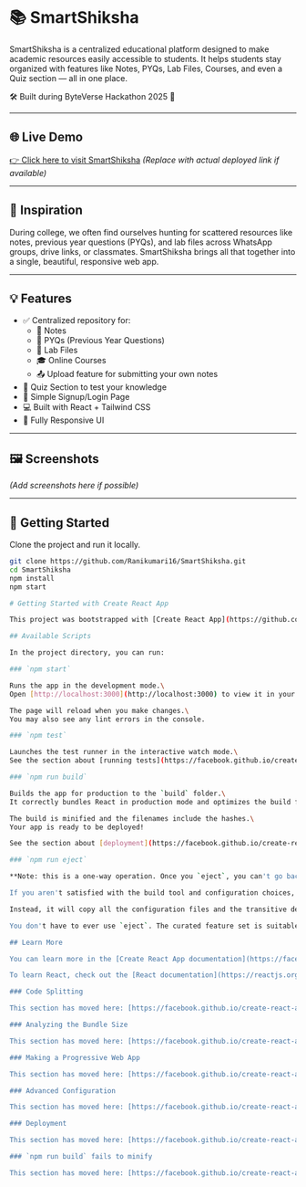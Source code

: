# 📚 SmartShiksha

SmartShiksha is a centralized educational platform designed to make academic resources easily accessible to students. It helps students stay organized with features like Notes, PYQs, Lab Files, Courses, and even a Quiz section — all in one place.

🛠️ Built during ByteVerse Hackathon 2025 🚀

---

## 🌐 Live Demo

[👉 Click here to visit SmartShiksha](https://smart-shiksha-virid.vercel.app) *(Replace with actual deployed link if available)*

---

## 🧠 Inspiration

During college, we often find ourselves hunting for scattered resources like notes, previous year questions (PYQs), and lab files across WhatsApp groups, drive links, or classmates. SmartShiksha brings all that together into a single, beautiful, responsive web app.

---

## 💡 Features

- ✅ Centralized repository for:
  - 📖 Notes
  - 📝 PYQs (Previous Year Questions)
  - 🧪 Lab Files
  - 🎓 Online Courses
  - 📤 Upload feature for submitting your own notes
- 🧠 Quiz Section to test your knowledge
- 🔐 Simple Signup/Login Page
- 💻 Built with React + Tailwind CSS
- 📱 Fully Responsive UI

---

## 🖼️ Screenshots

*(Add screenshots here if possible)*

---

## 🚀 Getting Started

Clone the project and run it locally.

```bash
git clone https://github.com/Ranikumari16/SmartShiksha.git
cd SmartShiksha
npm install
npm start

# Getting Started with Create React App

This project was bootstrapped with [Create React App](https://github.com/facebook/create-react-app).

## Available Scripts

In the project directory, you can run:

### `npm start`

Runs the app in the development mode.\
Open [http://localhost:3000](http://localhost:3000) to view it in your browser.

The page will reload when you make changes.\
You may also see any lint errors in the console.

### `npm test`

Launches the test runner in the interactive watch mode.\
See the section about [running tests](https://facebook.github.io/create-react-app/docs/running-tests) for more information.

### `npm run build`

Builds the app for production to the `build` folder.\
It correctly bundles React in production mode and optimizes the build for the best performance.

The build is minified and the filenames include the hashes.\
Your app is ready to be deployed!

See the section about [deployment](https://facebook.github.io/create-react-app/docs/deployment) for more information.

### `npm run eject`

**Note: this is a one-way operation. Once you `eject`, you can't go back!**

If you aren't satisfied with the build tool and configuration choices, you can `eject` at any time. This command will remove the single build dependency from your project.

Instead, it will copy all the configuration files and the transitive dependencies (webpack, Babel, ESLint, etc) right into your project so you have full control over them. All of the commands except `eject` will still work, but they will point to the copied scripts so you can tweak them. At this point you're on your own.

You don't have to ever use `eject`. The curated feature set is suitable for small and middle deployments, and you shouldn't feel obligated to use this feature. However we understand that this tool wouldn't be useful if you couldn't customize it when you are ready for it.

## Learn More

You can learn more in the [Create React App documentation](https://facebook.github.io/create-react-app/docs/getting-started).

To learn React, check out the [React documentation](https://reactjs.org/).

### Code Splitting

This section has moved here: [https://facebook.github.io/create-react-app/docs/code-splitting](https://facebook.github.io/create-react-app/docs/code-splitting)

### Analyzing the Bundle Size

This section has moved here: [https://facebook.github.io/create-react-app/docs/analyzing-the-bundle-size](https://facebook.github.io/create-react-app/docs/analyzing-the-bundle-size)

### Making a Progressive Web App

This section has moved here: [https://facebook.github.io/create-react-app/docs/making-a-progressive-web-app](https://facebook.github.io/create-react-app/docs/making-a-progressive-web-app)

### Advanced Configuration

This section has moved here: [https://facebook.github.io/create-react-app/docs/advanced-configuration](https://facebook.github.io/create-react-app/docs/advanced-configuration)

### Deployment

This section has moved here: [https://facebook.github.io/create-react-app/docs/deployment](https://facebook.github.io/create-react-app/docs/deployment)

### `npm run build` fails to minify

This section has moved here: [https://facebook.github.io/create-react-app/docs/troubleshooting#npm-run-build-fails-to-minify](https://facebook.github.io/create-react-app/docs/troubleshooting#npm-run-build-fails-to-minify)
